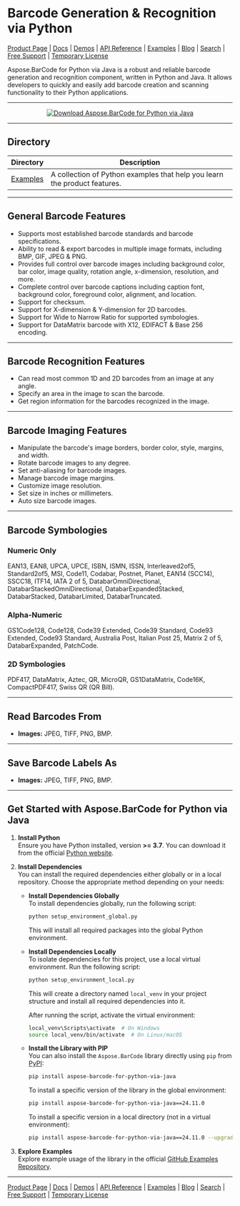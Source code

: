 # Barcode Generation & Recognition via Python

[Product Page](https://products.aspose.com/barcode/python-java) | [Docs](https://docs.aspose.com/barcode/pythonjava/) | [Demos](https://products.aspose.app/barcode/family) | [API Reference](https://apireference.aspose.com/barcode/python) | [Examples](https://github.com/aspose-barcode/Aspose.BarCode-for-Python-via-Java/tree/master/src/examples) | [Blog](https://blog.aspose.com/category/barcode/) | [Search](https://search.aspose.com/) | [Free Support](https://forum.aspose.com/c/barcode) | [Temporary License](https://purchase.aspose.com/temporary-license)

Aspose.BarCode for Python via Java is a robust and reliable barcode generation and recognition component, written in Python and Java. It allows developers to quickly and easily add barcode creation and scanning functionality to their Python applications.

---

<p align="center">
    <a title="Download complete Aspose.BarCode for Python via Java source code" href="https://github.com/aspose-barcode/Aspose.BarCode-for-Python-via-Java/archive/master.zip">
    <img src="https://raw.github.com/AsposeExamples/java-examples-dashboard/master/images/downloadZip-Button-Large.png" alt="Download Aspose.BarCode for Python via Java" />
    </a>
</p>

---

## Directory

| Directory | Description |
| --------- | ----------- |
| [Examples](src/examples) | A collection of Python examples that help you learn the product features. |

---

## General Barcode Features

- Supports most established barcode standards and barcode specifications.
- Ability to read & export barcodes in multiple image formats, including BMP, GIF, JPEG & PNG.
- Provides full control over barcode images including background color, bar color, image quality, rotation angle, x-dimension, resolution, and more.
- Complete control over barcode captions including caption font, background color, foreground color, alignment, and location.
- Support for checksum.
- Support for X-dimension & Y-dimension for 2D barcodes.
- Support for Wide to Narrow Ratio for supported symbologies.
- Support for DataMatrix barcode with X12, EDIFACT & Base 256 encoding.

---

## Barcode Recognition Features

- Can read most common 1D and 2D barcodes from an image at any angle.
- Specify an area in the image to scan the barcode.
- Get region information for the barcodes recognized in the image.

---

## Barcode Imaging Features

- Manipulate the barcode's image borders, border color, style, margins, and width.
- Rotate barcode images to any degree.
- Set anti-aliasing for barcode images.
- Manage barcode image margins.
- Customize image resolution.
- Set size in inches or millimeters.
- Auto size barcode images.

---

## Barcode Symbologies

### Numeric Only
EAN13, EAN8, UPCA, UPCE, ISBN, ISMN, ISSN, Interleaved2of5, Standard2of5, MSI, Code11, Codabar, Postnet, Planet, EAN14 (SCC14), SSCC18, ITF14, IATA 2 of 5, DatabarOmniDirectional, DatabarStackedOmniDirectional, DatabarExpandedStacked, DatabarStacked, DatabarLimited, DatabarTruncated.

### Alpha-Numeric
GS1Code128, Code128, Code39 Extended, Code39 Standard, Code93 Extended, Code93 Standard, Australia Post, Italian Post 25, Matrix 2 of 5, DatabarExpanded, PatchCode.

### 2D Symbologies
PDF417, DataMatrix, Aztec, QR, MicroQR, GS1DataMatrix, Code16K, CompactPDF417, Swiss QR (QR Bill).

---

## Read Barcodes From

- **Images:** JPEG, TIFF, PNG, BMP.

---

## Save Barcode Labels As

- **Images:** JPEG, TIFF, PNG, BMP.

---

## Get Started with Aspose.BarCode for Python via Java

1. **Install Python**  
   Ensure you have Python installed, version **>= 3.7**. You can download it from the official [Python website](https://www.python.org/).

2. **Install Dependencies**  
   You can install the required dependencies either globally or in a local repository. Choose the appropriate method depending on your needs:

   - **Install Dependencies Globally**  
     To install dependencies globally, run the following script:
     ```bash
     python setup_environment_global.py
     ```
     This will install all required packages into the global Python environment.

   - **Install Dependencies Locally**  
     To isolate dependencies for this project, use a local virtual environment. Run the following script:
     ```bash
     python setup_environment_local.py
     ```
     This will create a directory named `local_venv` in your project structure and install all required dependencies into it.  

     After running the script, activate the virtual environment:  
     ```bash
     local_venv\Scripts\activate  # On Windows
     source local_venv/bin/activate  # On Linux/macOS
     ```

   - **Install the Library with PIP**  
     You can also install the `Aspose.BarCode` library directly using `pip` from [PyPI](https://pypi.org/project/aspose-barcode-for-python-via-java/):  
     ```bash
     pip install aspose-barcode-for-python-via-java
     ```
     To install a specific version of the library in the global environment:
     ```bash
     pip install aspose-barcode-for-python-via-java==24.11.0
     ```

     To install a specific version in a local directory (not in a virtual environment):
     ```bash
     pip install aspose-barcode-for-python-via-java==24.11.0 --upgrade -t ./local_venv
     ```

3. **Explore Examples**  
   Explore example usage of the library in the official [GitHub Examples Repository](https://github.com/aspose-barcode/Aspose.BarCode-for-Python-via-Java/tree/master/examples).
---

[Product Page](https://products.aspose.com/barcode/python-java) | [Docs](https://docs.aspose.com/barcode/pythonjava/) | [Demos](https://products.aspose.app/barcode/family) | [API Reference](https://apireference.aspose.com/barcode/python) | [Examples](https://github.com/aspose-barcode/Aspose.BarCode-for-Python-via-Java/tree/master/src/examples) | [Blog](https://blog.aspose.com/category/barcode/) | [Search](https://search.aspose.com/) | [Free Support](https://forum.aspose.com/c/barcode) | [Temporary License](https://purchase.aspose.com/temporary-license)
